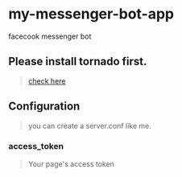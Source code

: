 # my-messenger-bot-app

facecook messenger bot

## Please install tornado first.
> [check here](https://github.com/wangchenshu/Tornado-share/blob/master/Tornado.org)

## Configuration
> you can create a server.conf like me.

### access_token
> Your page's access token
